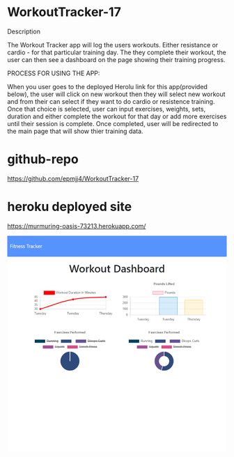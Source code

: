 # WorkoutTracker-17
Description

The Workout Tracker app will log the users workouts. Either resistance or cardio - for that particular training day. The they complete their workout, the user can then see a dashboard on the page showing their training progress. 

PROCESS FOR USING THE APP:

When you user goes to the deployed Herolu link for this app(provided below), the user will click on new workout then they will select new workout and from their can select if they want to do cardio or resistence training. Once that choice is selected, user can input exercises, weights, sets, duration and either complete the workout for that day or add more exercises until their session is complete. Once completed, user will be redirected to the main page that will show thier training data. 

# github-repo 

https://github.com/epmjj4/WorkoutTracker-17

# heroku deployed site
https://murmuring-oasis-73213.herokuapp.com/

![WTracker Screenshot](https://raw.githubusercontent.com/epmjj4/WorkoutTracker-17/main/Develop/assets/WorkoutTracker-ScreenShot.png "WT-Screenshot")
